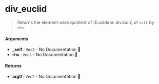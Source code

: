 # div\_euclid

>  Returns the element-wise quotient of [Euclidean division] of `self` by `rhs`.

#### Arguments

- **\_self** : `Vec2` \- No Documentation 🚧
- **rhs** : `Vec2` \- No Documentation 🚧

#### Returns

- **arg0** : `Vec2` \- No Documentation 🚧